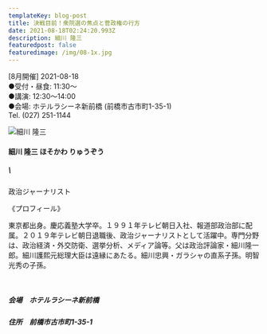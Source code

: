 ```yaml
---
templateKey: blog-post
title: 決戦目前！衆院選の焦点と菅政権の行方
date: 2021-08-18T02:24:20.993Z
description: 細川 隆三
featuredpost: false
featuredimage: /img/08-1x.jpg
---
```

\[8月開催] 2021-08-18 \
●受付・昼食: 11:30〜 \
●講演: 12:30〜14:00 \
●会場: ホテルラシーネ新前橋 (前橋市古市町1-35-1)\
Tel. (027) 251-1144

![細川 隆三](/img/08-1x.jpg "細川 隆三 ほそかわ りゅうぞう")

#### 細川 隆三 ほそかわ りゅうぞう

##### \
政治ジャーナリスト

《プロフィール》

東京都出身。慶応義塾大学卒。１９９１年テレビ朝日入社、報道部政治部に配属。２０１９年テレビ朝日退職後、政治ジャーナリストとして活躍中。専門分野は、政治経済・外交防衛、選挙分析、メディア論等。父は政治評論家・細川隆一郎。細川護熙元総理大臣は遠縁にあたる。細川忠興・ガラシャの直系子孫。明智光秀の子孫。

<br />

##### 会場　ホテルラシーネ新前橋

##### 住所　前橋市古市町1-35-1